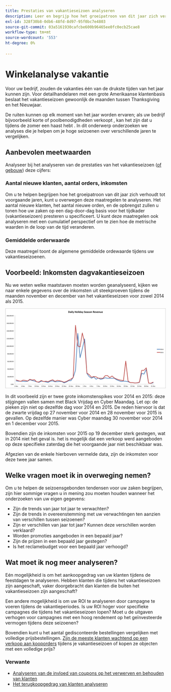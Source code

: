 ```yaml
---
title: Prestaties van vakantieseizoen analyseren
description: Leer en begrijp hoe het groeipatroon van dit jaar zich verhoudt tot de voorgaande jaren.
exl-id: 328f30b8-0db6-48fd-8d97-95f0bc7e4803
source-git-commit: 03a5161930cafcbe600b96465ee0fc0ecb25cae8
workflow-type: tm+mt
source-wordcount: '553'
ht-degree: 0%

---
```


# Winkelanalyse vakantie

Voor uw bedrijf, zouden de vakanties één van de drukste tijden van het jaar kunnen zijn. Voor detailhandelaren met een grote Amerikaanse klantenbasis beslaat het vakantieseizoen gewoonlijk de maanden tussen Thanksgiving en het Nieuwjaar.

De ruiten kunnen op elk moment van het jaar worden ervaren; als uw bedrijf bijvoorbeeld korte of poolbenodigdheden verkoopt , kan het zijn dat u tijdens de zomer een haast hebt . In dit onderwerp onderzoeken we analyses die je helpen om je hoge seizoenen over verschillende jaren te vergelijken.

## Aanbevolen meetwaarden

Analyseer bij het analyseren van de prestaties van het vakantieseizoen ([of gebouw](../../data-user/reports/ess-manage-data-metrics.md)) deze cijfers:

### Aantal nieuwe klanten, aantal orders, inkomsten

Om u te helpen begrijpen hoe het groeipatroon van dit jaar zich verhoudt tot voorgaande jaren, kunt u overwegen deze maatregelen te analyseren. Het aantal nieuwe klanten, het aantal nieuwe orden, en de opbrengst zullen u tonen hoe uw zaken op een dag-door-dag basis voor het tijdkader (vakantieseizoen) presteren u specificeert. U kunt deze maatregelen ook analyseren met een cumulatief perspectief om te zien hoe de metrische waarden in de loop van de tijd veranderen.

### Gemiddelde orderwaarde

Deze maatregel toont de algemene gemiddelde ordewaarde tijdens uw vakantieseizoenen.

## Voorbeeld: Inkomsten dagvakantieseizoen

Nu we weten welke maatstaven moeten worden geanalyseerd, kijken we naar enkele gegevens over de inkomsten uit steekproeven tijdens de maanden november en december van het vakantieseizoen voor zowel 2014 als 2015.

![Ontvangsten per feestdag voor 2014 en 2015](../../assets/Analyzing_holiday_season.png)

In dit voorbeeld zijn er twee grote inkomstenspikes voor 2014 en 2015: deze stijgingen vallen samen met Black Vrijdag en Cyber Maandag. Let op: de pieken zijn niet op dezelfde dag voor 2014 en 2015. De reden hiervoor is dat de zwarte vrijdag op 27 november voor 2014 en 28 november voor 2015 is gevallen. Op dezelfde manier was Cyber maandag 30 november voor 2014 en 1 december voor 2015.

Bovendien zijn de inkomsten voor 2015 op 19 december sterk gestegen, wat in 2014 niet het geval is. het is mogelijk dat een verkoop werd aangeboden op deze specifieke zaterdag die het voorgaande jaar niet beschikbaar was.

Afgezien van de enkele hierboven vermelde data, zijn de inkomsten voor deze twee jaar samen.

## Welke vragen moet ik in overweging nemen?

Om u te helpen de seizoensgebonden tendensen voor uw zaken begrijpen, zijn hier sommige vragen u in mening zou moeten houden wanneer het onderzoeken van uw eigen gegevens:

* Zijn de trends van jaar tot jaar te verwachten?
* Zijn de trends in overeenstemming met uw verwachtingen ten aanzien van verschillen tussen seizoenen?
* Zijn er verschillen van jaar tot jaar? Kunnen deze verschillen worden verklaard?
* Worden promoties aangeboden in een bepaald jaar?
* Zijn de prijzen in een bepaald jaar gestegen?
* Is het reclamebudget voor een bepaald jaar verhoogd?

## Wat moet ik nog meer analyseren?

Eén mogelijkheid is om het aankoopgedrag van uw klanten tijdens de feestdagen te analyseren. Hebben klanten die tijdens het vakantieseizoen zijn aangeschaft, vaker doorgebracht dan klanten die buiten het vakantieseizoen zijn aangeschaft?

Een andere mogelijkheid is om uw ROI te analyseren door campagne te voeren tijdens de vakantieperiodes. Is uw ROI hoger voor specifieke campagnes die tijdens het vakantieseizoen lopen? Moet u de uitgaven verhogen voor campagnes met een hoog rendement op het geïnvesteerde vermogen tijdens deze seizoenen?

Bovendien kunt u het aantal gedisconteerde bestellingen vergelijken met volledige prijsbestellingen. [Zijn de meeste klanten wachtend op een verkoop aan kooporders](../analysis/coupon-usage.md) tijdens je vakantieseizoen of kopen ze objecten met een volledige prijs?

### Verwante

* [Analyseren van de invloed van coupons op het verwerven en behouden van klanten](../analysis/coupon-impact.md)
* [Het terugkoopgedrag van klanten analyseren](../analysis/repurchase-behavior.md)
